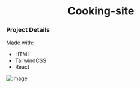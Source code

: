 <h1 align="center">Cooking-site</h1>

### Project Details
Made with:
- HTML
- TailwindCSS
- React



![image](https://github.com/JonesSZN/CookingSite/assets/110791038/3a33e486-5b3c-4a15-86bc-d614ccafa61e)
